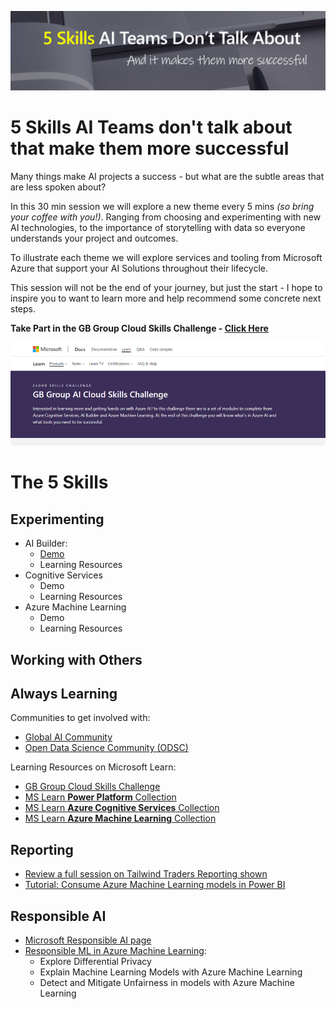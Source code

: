 ![Title Banner](github-banner.PNG)
# 5 Skills AI Teams don't talk about that make them more successful

Many things make AI projects a success - but what are the subtle areas that are less spoken about?   

In this 30 min session we will explore a new theme every 5 mins *(so bring your coffee with you!)*. Ranging from choosing and experimenting with new AI technologies, to the importance of storytelling with data so everyone understands your project and outcomes.   

To illustrate each theme we will explore services and tooling from Microsoft Azure that support your AI Solutions throughout their lifecycle.   

This session will not be the end of your journey, but just the start - I hope to inspire you to want to learn more and help recommend some concrete next steps.


**Take Part in the GB Group Cloud Skills Challenge - [Click Here](https://docs.microsoft.com/en-gb/learn/challenges?id=1ea9b107-5af1-4df5-b9c7-63608201ff12)**

![Take Part in the Cloud Skills Challenge Banner](csc-banner.png)



# The 5 Skills

## Experimenting

* AI Builder:
    * [Demo](https://youtu.be/Y73cWlzgOmE)
    * Learning Resources
* Cognitive Services
    * Demo
    * Learning Resources
* Azure Machine Learning
    * Demo
    * Learning Resources

## Working with Others


## Always Learning

Communities to get involved with:
* [Global AI Community](https://globalai.live)
* [Open Data Science Community (ODSC)](https://odsc.com)


Learning Resources on Microsoft Learn:
* [GB Group Cloud Skills Challenge](https://aka.ms/challenge-gbg)
* [MS Learn **Power Platform** Collection](https://docs.microsoft.com/users/amyboyd/collections/xzx3a2nznjnq8q)
* [MS Learn **Azure Cognitive Services** Collection](https://docs.microsoft.com/users/amyboyd/collections/r35dckzpz7327o)
* [MS Learn **Azure Machine Learning** Collection](https://docs.microsoft.com/users/amyboyd/collections/nk7oskmdmyd35x)


## Reporting

* [Review a full session on Tailwind Traders Reporting shown](https://aka.ms/aiml21repo)
* [Tutorial: Consume Azure Machine Learning models in Power BI](https://docs.microsoft.com/power-bi/connect-data/service-aml-integrate?context=azure/machine-learning/context/ml-context)

## Responsible AI

* [Microsoft Responsible AI page](www.microsoft.com/ai/responsible-ai-resources)
* [Responsible ML in Azure Machine Learning](https://docs.microsoft.com/users/amyboyd/collections/1eynbpzr861oqp):
    * Explore Differential Privacy
    * Explain Machine Learning Models with Azure Machine Learning
    * Detect and Mitigate Unfairness in models with Azure Machine Learning